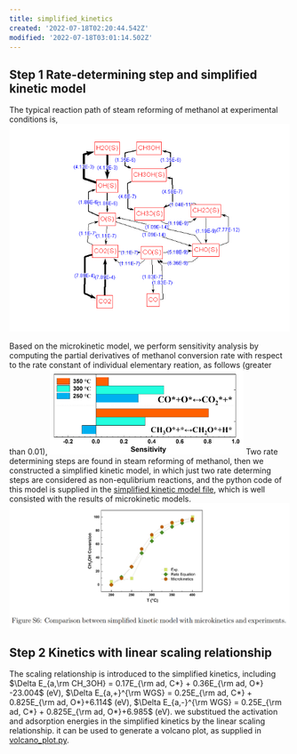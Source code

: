 ```yaml
---
title: simplified_kinetics
created: '2022-07-18T02:20:44.542Z'
modified: '2022-07-18T03:01:14.502Z'
---
```


## Step 1 Rate-determining step and simplified kinetic model

The typical reaction path of steam reforming of methanol at experimental conditions is,
![](./reaction_path.jpg)

Based on the microkinetic model, we perform sensitivity analysis by computing the partial derivatives of methanol conversion rate with respect to the rate constant of individual elementary reation, as follows (greater than 0.01),
![](./sensitivity.jpg)
Two rate determining steps are found in steam reforming of methanol, then we constructed a simplified kinetic model, in which just two rate determing steps are considered as non-equlibrium reactions, and the python code of this model is supplied in the [simplified kinetic model file](./MSR_CSTR.py), which is well consisted with the results of microkinetic models.
![](./kinetics.jpg)

## Step 2 Kinetics with linear scaling relationship
The scaling relationship is introduced to the simplified kinetics, including $\Delta E_{a,\rm CH_3OH} = 0.17E_{\rm ad, C*} + 0.36E_{\rm ad, O*} -23.004$ (eV), $\Delta E_{a,+}^{\rm WGS} = 0.25E_{\rm ad, C*} + 0.825E_{\rm ad, O*}+6.114$ (eV), $\Delta E_{a,-}^{\rm WGS} = 0.25E_{\rm ad, C*} + 0.825E_{\rm ad, O*}+6.985$ (eV).
we substitued the activation and adsorption energies in the simplified kinetics by the linear scaling relationship. it can be used to generate a volcano plot, as supplied in [volcano_plot.py](./volcano_plot.py).

